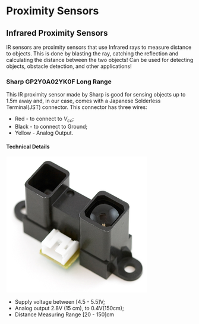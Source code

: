 # Proximity Sensors

## Infrared Proximity Sensors
IR sensors are proximity sensors that use  Infrared rays to  measure distance to objects. This is done by blasting the ray, catching the reflection and calculating the distance between the two objects! Can be used for detecting objects, obstacle detection, and other applications!

###  Sharp GP2Y0A02YK0F Long Range
This IR proximity sensor made by Sharp is good for sensing objects up to 1.5m away and, in our case, comes with a Japanese Solderless Terminal(JST) connector. This connector has three wires:
* Red - to connect to $V_{cc}$;
* Black - to connect to Ground;
* Yellow - Analog Output.

#### Technical Details

![](1.png)

* Supply voltage  between [4.5 - 5.5]V;
* Analog output 2.8V (15 cm), to 0.4V(150cm);
* Distance Measuring Range [20 - 150]cm
